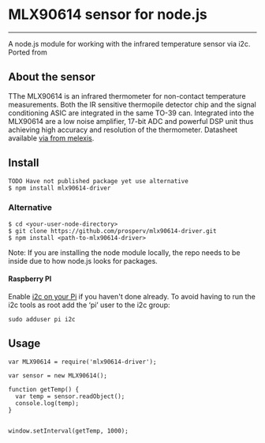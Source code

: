 # MLX90614 sensor for node.js
---
A node.js module for working with the infrared temperature sensor via i2c. Ported from 

## About the sensor
TThe MLX90614 is an infrared thermometer for non-contact temperature measurements. Both the IR sensitive thermopile detector chip and the signal conditioning ASIC are integrated in the same TO-39 can. Integrated into the MLX90614 are a low noise amplifier, 17-bit ADC and powerful DSP unit thus achieving high accuracy and resolution of the thermometer.
Datasheet available [ via from melexis](https://www.melexis.com/en/product/MLX90614/Digital-Plug-Play-Infrared-Thermometer-TO-Can#).

## Install
```
TODO Have not published package yet use alternative
$ npm install mlx90614-driver
```
### Alternative
```
$ cd <your-user-node-directory>
$ git clone https://github.com/prosperv/mlx90614-driver.git
$ npm install <path-to-mlx90614-driver>
```
Note: If you are installing the node module locally, the repo needs to be inside due to how node.js looks for packages.

#### Raspberry PI
Enable [i2c on your Pi](https://github.com/kelly/node-i2c#raspberry-pi-setup) if you haven't done already. To avoid having to run the i2c tools as root add the ‘pi’ user to the i2c group:
```
sudo adduser pi i2c
```

## Usage

```
var MLX90614 = require('mlx90614-driver');

var sensor = new MLX90614();

function getTemp() {
  var temp = sensor.readObject();
  console.log(temp);
}


window.setInterval(getTemp, 1000);

```

